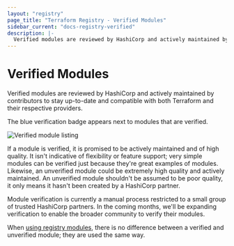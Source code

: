 ```yaml
---
layout: "registry"
page_title: "Terraform Registry - Verified Modules"
sidebar_current: "docs-registry-verified"
description: |-
  Verified modules are reviewed by HashiCorp and actively maintained by contributors to stay up-to-date and compatible with both Terraform and their respective providers.
---
```


# Verified Modules

Verified modules are reviewed by HashiCorp and actively maintained by
contributors to stay up-to-date and compatible with both Terraform and
their respective providers.

The blue verification badge appears next to modules that are verified.

![Verified module listing](/assets/images/docs/registry-verified.png)

If a module is verified, it is promised to be actively maintained and of
high quality. It isn't indicative of flexibility or feature support; very
simple modules can be verified just because they're great examples of modules.
Likewise, an unverified module could be extremely high quality and actively
maintained. An unverified module shouldn't be assumed to be poor quality, it
only means it hasn't been created by a HashiCorp partner.

Module verification is currently a manual process restricted to a small group
of trusted HashiCorp partners. In the coming months, we'll be expanding
verification to enable the broader community to verify their modules.

When [using registry modules](/docs/registry/modules/use.html), there is no
difference between a verified and unverified module; they are used the same
way.
